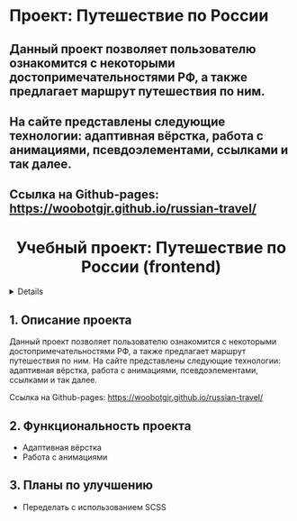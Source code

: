 # Проект: Путешествие по России
## Данный проект позволяет пользователю ознакомится с некоторыми достопримечательностями РФ, а также предлагает маршрут путешествия по ним.
## На сайте представлены следующие технологии: адаптивная вёрстка, работа с анимациями, псевдоэлементами, ссылками и так далее.
## Ссылка на Github-pages: https://woobotgjr.github.io/russian-travel/

<h1 align="center">Учебный проект: Путешествие по России (frontend)</h1>

<a name="summary">
  <details>
    <summary>Оглавление</summary>
    <ol>
      <li><a href="#project-description">Описание проекта</a></li>
      <li><a href="#project-installation">Эксплуатация проекта</a></li>
      <li><a href="#project-functionality">Функциональность проекта</a></li>
      <li><a href="#project-enhancement">Планы по улучшению</a></li>
    </ol>
  </details>
</a>

<a name="project-description"><h2>1. Описание проекта</h2></a>
Данный проект позволяет пользователю ознакомится с некоторыми достопримечательностями РФ, а также предлагает маршрут путешествия по ним.  На сайте представлены следующие технологии: адаптивная вёрстка, работа с анимациями, псевдоэлементами, ссылками и так далее.

Ссылка на Github-pages: https://woobotgjr.github.io/russian-travel/


<a name="functionality"><h2>2. Функциональность проекта</h2></a>

- Адаптивная вёрстка
- Работа с анимациями

<a name="enhancement"><h2>3. Планы по улучшению</h2></a>

- Переделать с использованием SCSS
